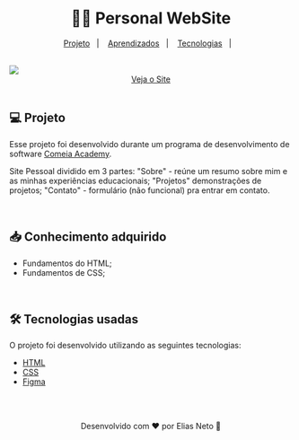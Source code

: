 <h1 align="center">🙋‍♂️ Personal WebSite</h1>

<p align="center" >
  <a href="#about">Projeto</a>&nbsp;&nbsp;&nbsp;|&nbsp;&nbsp;&nbsp;
  <a href="#learning">Aprendizados</a>&nbsp;&nbsp;&nbsp;|&nbsp;&nbsp;&nbsp;
  <a href="#techs">Tecnologias</a>&nbsp;&nbsp;&nbsp;|&nbsp;&nbsp;&nbsp;
</p>

<br>

<img src="./.github/academyPersonalSite.gif">

<div align="center">
    <a href="https://elias-neto.github.io/comeiaAcademy-personalSite/pages/about" target="_blank"> Veja o Site</a>
</div>

<br>

<h2 id="about"> 💻 Projeto </h2>

Esse projeto foi desenvolvido durante um programa de desenvolvimento de software [Comeia Academy](https://academy.comeialabs.com.br/).

Site Pessoal dividido em 3 partes: "Sobre" - reúne um resumo sobre mim e as minhas experiências educacionais; "Projetos" demonstrações de projetos; "Contato" - formulário (não funcional) pra entrar em contato.

<br>

<h2 id="learning"> 📥 Conhecimento adquirido </h2>

- Fundamentos do HTML;
- Fundamentos de CSS;

<br>

<h2 id="techs"> 🛠 Tecnologias usadas </h2>

O projeto foi desenvolvido utilizando as seguintes tecnologias:

- [HTML](https://www.w3schools.com/html/)
- [CSS](https://www.w3schools.com/css/default.asp)
- [Figma](https://www.figma.com/design/)

<br>
<br>

<p align="center"> Desenvolvido com ❤ por Elias Neto 👋 <p>
